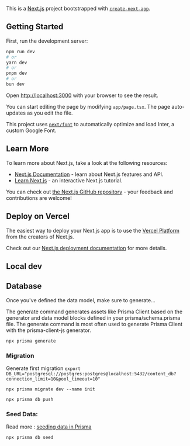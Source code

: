 This is a [Next.js](https://nextjs.org/) project bootstrapped with [`create-next-app`](https://github.com/vercel/next.js/tree/canary/packages/create-next-app).

## Getting Started

First, run the development server:

```bash
npm run dev
# or
yarn dev
# or
pnpm dev
# or
bun dev
```

Open [http://localhost:3000](http://localhost:3000) with your browser to see the result.

You can start editing the page by modifying `app/page.tsx`. The page auto-updates as you edit the file.

This project uses [`next/font`](https://nextjs.org/docs/basic-features/font-optimization) to automatically optimize and load Inter, a custom Google Font.

## Learn More

To learn more about Next.js, take a look at the following resources:

- [Next.js Documentation](https://nextjs.org/docs) - learn about Next.js features and API.
- [Learn Next.js](https://nextjs.org/learn) - an interactive Next.js tutorial.

You can check out [the Next.js GitHub repository](https://github.com/vercel/next.js/) - your feedback and contributions are welcome!

## Deploy on Vercel

The easiest way to deploy your Next.js app is to use the [Vercel Platform](https://vercel.com/new?utm_medium=default-template&filter=next.js&utm_source=create-next-app&utm_campaign=create-next-app-readme) from the creators of Next.js.

Check out our [Next.js deployment documentation](https://nextjs.org/docs/deployment) for more details.



## Local dev

## Database

Once you've defined the data model, make sure to generate... 

The generate command generates assets like Prisma Client based on the generator and data model blocks defined in your prisma/schema.prisma file. The generate command is most often used to generate Prisma Client with the prisma-client-js generator.

`npx prisma generate`

### Migration

Generate first migration
`export DB_URL="postgresql://postgres:postgres@localhost:5432/content_db?connection_limit=10&pool_timeout=10"`

`npx prisma migrate dev --name init`

`npx prisma db push`


### Seed Data:

Read more : [seeding data in Prisma](https://www.prisma.io/docs/orm/prisma-migrate/workflows/seeding)

`npx prisma db seed`